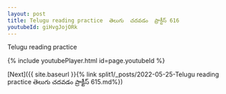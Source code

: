 ```yaml
---
layout: post
title: Telugu reading practice  తెలుగు  చదవడం  ప్రాక్టీస్ 616
youtubeId: giHvgJojORk
---
```

 
 
Telugu reading practice
 
 
 
 
 


{% include youtubePlayer.html id=page.youtubeId %}
 
[Next]({{ site.baseurl }}{% link  split1/_posts/2022-05-25-Telugu reading practice  తెలుగు  చదవడం  ప్రాక్టీస్ 615.md%})
 
